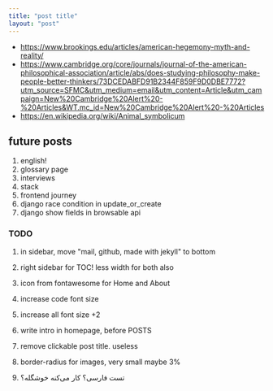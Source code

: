 ```yaml
---
title: "post title"
layout: "post"
---
```


- https://www.brookings.edu/articles/american-hegemony-myth-and-reality/
- https://www.cambridge.org/core/journals/journal-of-the-american-philosophical-association/article/abs/does-studying-philosophy-make-people-better-thinkers/73DCEDABFD91B2344F859F9D0DBE7772?utm_source=SFMC&utm_medium=email&utm_content=Article&utm_campaign=New%20Cambridge%20Alert%20-%20Articles&WT.mc_id=New%20Cambridge%20Alert%20-%20Articles
- https://en.wikipedia.org/wiki/Animal_symbolicum

## future posts
1. english!
2. glossary page
3. interviews
4. stack
5. frontend journey
6. django race condition in update_or_create
7. django show fields in browsable api

### TODO
1. in sidebar, move "mail, github, made with jekyll" to bottom
2. right sidebar for TOC! less width for both also
3. icon from fontawesome for Home and About
4. increase code font size
5. increase all font size +2
6. write intro in homepage, before POSTS
7. remove clickable post title. useless
8. border-radius for images, very small maybe 3%

9. تست فارسی؟ کار می‌کنه خوشگله؟
